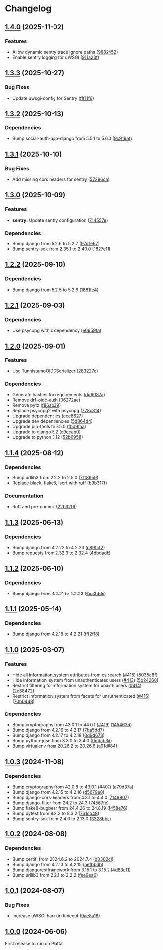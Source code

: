 # Changelog

## [1.4.0](https://github.com/City-of-Helsinki/helerm/compare/helerm-v1.3.3...helerm-v1.4.0) (2025-11-02)


### Features

* Allow dynamic sentry trace ignore paths ([9882452](https://github.com/City-of-Helsinki/helerm/commit/98824521774a95c4fe0b4adffa41860c7fa31ed0))
* Enable sentry logging for uWSGI ([911a23f](https://github.com/City-of-Helsinki/helerm/commit/911a23f2507b397fe1ab9ce9877fcea985265bed))

## [1.3.3](https://github.com/City-of-Helsinki/helerm/compare/helerm-v1.3.2...helerm-v1.3.3) (2025-10-27)


### Bug Fixes

* Update uwsgi-config for Sentry ([fff11f6](https://github.com/City-of-Helsinki/helerm/commit/fff11f6e28f90d4dc3dede8d2893f3a10f188cb7))

## [1.3.2](https://github.com/City-of-Helsinki/helerm/compare/helerm-v1.3.1...helerm-v1.3.2) (2025-10-13)


### Dependencies

* Bump social-auth-app-django from 5.5.1 to 5.6.0 ([9c919af](https://github.com/City-of-Helsinki/helerm/commit/9c919af098ba3149e2f13db5f6a525838a2dfb84))

## [1.3.1](https://github.com/City-of-Helsinki/helerm/compare/helerm-v1.3.0...helerm-v1.3.1) (2025-10-10)


### Bug Fixes

* Add missing cors headers for sentry ([57296ca](https://github.com/City-of-Helsinki/helerm/commit/57296ca19a04a89a20c9ff4c5f9466992877546e))

## [1.3.0](https://github.com/City-of-Helsinki/helerm/compare/helerm-v1.2.2...helerm-v1.3.0) (2025-10-09)


### Features

* **sentry:** Update sentry configuration ([714557e](https://github.com/City-of-Helsinki/helerm/commit/714557ef8d1f0ec6a736fe6e98a13da6b03d039c))


### Dependencies

* Bump django from 5.2.6 to 5.2.7 ([97d1e67](https://github.com/City-of-Helsinki/helerm/commit/97d1e6778284c1311e3ec6a050a87786438794ad))
* Bump sentry-sdk from 2.35.1 to 2.40.0 ([1827e11](https://github.com/City-of-Helsinki/helerm/commit/1827e11ec74e464a7d6514989914c29bb5fafce4))

## [1.2.2](https://github.com/City-of-Helsinki/helerm/compare/helerm-v1.2.1...helerm-v1.2.2) (2025-09-10)


### Dependencies

* Bump django from 5.2.5 to 5.2.6 ([1881fe4](https://github.com/City-of-Helsinki/helerm/commit/1881fe4fadeb86ee82f25110455d432386806f43))

## [1.2.1](https://github.com/City-of-Helsinki/helerm/compare/helerm-v1.2.0...helerm-v1.2.1) (2025-09-03)


### Dependencies

* Use psycopg with c dependency ([e6959fa](https://github.com/City-of-Helsinki/helerm/commit/e6959fa640f8d476e7b797ee3beaa5be0fd36b60))

## [1.2.0](https://github.com/City-of-Helsinki/helerm/compare/helerm-v1.1.4...helerm-v1.2.0) (2025-09-01)


### Features

* Use TunnistamoOIDCSerializer ([283227e](https://github.com/City-of-Helsinki/helerm/commit/283227ea196be000f38eabbf5c771debc1d988eb))


### Dependencies

* Generate hashes for requirements ([dd6087a](https://github.com/City-of-Helsinki/helerm/commit/dd6087a530812dab8939ea180f49462fc8371f6a))
* Remove drf-oidc-auth ([06272ae](https://github.com/City-of-Helsinki/helerm/commit/06272ae69b9a871acb2e4953874296378ea707e5))
* Remove pytz ([f86ab39](https://github.com/City-of-Helsinki/helerm/commit/f86ab39520ccc35381fbd50c66ca38f9ab043bb7))
* Replace psycopg2 with psycopg ([778c814](https://github.com/City-of-Helsinki/helerm/commit/778c814d0127c37f5bab1ffb933dbbd53b03de04))
* Upgrade dependencies ([ecc8627](https://github.com/City-of-Helsinki/helerm/commit/ecc8627b9208b98b4d898ce21abb93b8d456f7a1))
* Upgrade dev dependencies ([5d864d4](https://github.com/City-of-Helsinki/helerm/commit/5d864d426c9fa8c419df594821722af4bc2f52b7))
* Upgrade pip-tools to 7.5.0 ([fbd9faa](https://github.com/City-of-Helsinki/helerm/commit/fbd9faa15dcc77cbc3a3ea3a731d9b72831ce5c1))
* Upgrade to django 5.2 ([c9ccab0](https://github.com/City-of-Helsinki/helerm/commit/c9ccab02d6f1dfa6cc309e7565e77a6f5ef63aaf))
* Upgrade to python 3.12 ([52b6958](https://github.com/City-of-Helsinki/helerm/commit/52b6958bd5eff35207a371681f31497ab92fd95d))

## [1.1.4](https://github.com/City-of-Helsinki/helerm/compare/helerm-v1.1.3...helerm-v1.1.4) (2025-08-12)


### Dependencies

* Bump urllib3 from 2.2.2 to 2.5.0 ([71f8959](https://github.com/City-of-Helsinki/helerm/commit/71f89597049b4a5c3bd93bdd19e076b47de57cac))
* Replace black, flake8, isort with ruff ([b9b317f](https://github.com/City-of-Helsinki/helerm/commit/b9b317fc7cead46518a515688d2749c0d28952bd))


### Documentation

* Ruff and pre-commit ([22b32f6](https://github.com/City-of-Helsinki/helerm/commit/22b32f6655d6aa34834cd473ee5f855375f63292))

## [1.1.3](https://github.com/City-of-Helsinki/helerm/compare/helerm-v1.1.2...helerm-v1.1.3) (2025-06-13)


### Dependencies

* Bump django from 4.2.22 to 4.2.23 ([c89fcf2](https://github.com/City-of-Helsinki/helerm/commit/c89fcf23f450e42741e57187bca3ec647e9a60ec))
* Bump requests from 2.32.3 to 2.32.4 ([4dbdadb](https://github.com/City-of-Helsinki/helerm/commit/4dbdadbebbe41837ea9cf575f48e6cade3396a61))

## [1.1.2](https://github.com/City-of-Helsinki/helerm/compare/helerm-v1.1.1...helerm-v1.1.2) (2025-06-10)


### Dependencies

* Bump django from 4.2.21 to 4.2.22 ([6aa3ddc](https://github.com/City-of-Helsinki/helerm/commit/6aa3ddc5f80bdfc3eab3158f194ab6b20cc05c83))

## [1.1.1](https://github.com/City-of-Helsinki/helerm/compare/helerm-v1.1.0...helerm-v1.1.1) (2025-05-14)


### Dependencies

* Bump django from 4.2.18 to 4.2.21 ([fff2ff8](https://github.com/City-of-Helsinki/helerm/commit/fff2ff8313944f6a35d67dc470a60829d8981c0d))

## [1.1.0](https://github.com/City-of-Helsinki/helerm/compare/helerm-v1.0.3...helerm-v1.1.0) (2025-03-07)


### Features

* Hide all information_system attributes from es search ([#415](https://github.com/City-of-Helsinki/helerm/issues/415)) ([5035c8f](https://github.com/City-of-Helsinki/helerm/commit/5035c8f2a51c7102eecb99896859c0b8f8dfd29a))
* Hide information_system from unauthenticated users ([#413](https://github.com/City-of-Helsinki/helerm/issues/413)) ([5b24268](https://github.com/City-of-Helsinki/helerm/commit/5b242687d570f82b14ac111db5b77e69de173de1))
* Restrict filtering for information system for unauth users ([#414](https://github.com/City-of-Helsinki/helerm/issues/414)) ([2e38472](https://github.com/City-of-Helsinki/helerm/commit/2e384720b853559acca8b7204ee3bbe6fb36db5e))
* Restrict information_system from facets for unauthenticated ([#416](https://github.com/City-of-Helsinki/helerm/issues/416)) ([70b0448](https://github.com/City-of-Helsinki/helerm/commit/70b0448fca1cd642255f515cacc65bf75aaf4a38))


### Dependencies

* Bump cryptography from 43.0.1 to 44.0.1 ([#419](https://github.com/City-of-Helsinki/helerm/issues/419)) ([145463d](https://github.com/City-of-Helsinki/helerm/commit/145463d5fae5032347f77f97dc198f8eb419f45f))
* Bump django from 4.2.16 to 4.2.17 ([7ba5dd7](https://github.com/City-of-Helsinki/helerm/commit/7ba5dd74d47981d200518fed404a2e449211e8f3))
* Bump django from 4.2.17 to 4.2.18 ([0d9d673](https://github.com/City-of-Helsinki/helerm/commit/0d9d67308a17cdd2b84713fbb4b8f309e176e057))
* Bump python-jose from 3.3.0 to 3.4.0 ([0ddcb3d](https://github.com/City-of-Helsinki/helerm/commit/0ddcb3dec91dd314c0e959d8aa391576d33e107a))
* Bump virtualenv from 20.26.2 to 20.26.6 ([a91d884](https://github.com/City-of-Helsinki/helerm/commit/a91d8841763e99f2d94da46ecb6bb84a55446797))

## [1.0.3](https://github.com/City-of-Helsinki/helerm/compare/helerm-v1.0.2...helerm-v1.0.3) (2024-11-08)


### Dependencies

* Bump cryptography from 42.0.8 to 43.0.1 ([#407](https://github.com/City-of-Helsinki/helerm/issues/407)) ([a79d37a](https://github.com/City-of-Helsinki/helerm/commit/a79d37ac2044ade0e19686c9ed589ac86b70be9b))
* Bump django from 4.2.15 to 4.2.16 ([d5679e8](https://github.com/City-of-Helsinki/helerm/commit/d5679e8aa99109210f822efda13e752372991757))
* Bump django-cors-headers from 4.3.1 to 4.4.0 ([7149807](https://github.com/City-of-Helsinki/helerm/commit/714980729ade7d672ad59facdeb84be5cd52dc19))
* Bump django-filter from 24.2 to 24.3 ([74567fe](https://github.com/City-of-Helsinki/helerm/commit/74567feca1304a42151ce612fa2377af66318043))
* Bump flake8-bugbear from 24.4.26 to 24.8.19 ([1458e76](https://github.com/City-of-Helsinki/helerm/commit/1458e769bf2d149453b22f0a4d71d60479fe46ce))
* Bump pytest from 8.2.2 to 8.3.2 ([761cb48](https://github.com/City-of-Helsinki/helerm/commit/761cb4894e0cbfc1a5ea93b5487cffb9b0515dd2))
* Bump sentry-sdk from 2.4.0 to 2.13.0 ([3328bbd](https://github.com/City-of-Helsinki/helerm/commit/3328bbdd1e375aa091d239689ef715bf67b96035))

## [1.0.2](https://github.com/City-of-Helsinki/helerm/compare/helerm-v1.0.1...helerm-v1.0.2) (2024-08-08)


### Dependencies

* Bump certifi from 2024.6.2 to 2024.7.4 ([d0302c1](https://github.com/City-of-Helsinki/helerm/commit/d0302c1565988d2e59f4542ffba9d23fea5b894b))
* Bump django from 4.2.13 to 4.2.15 ([aefbbdb](https://github.com/City-of-Helsinki/helerm/commit/aefbbdb193b2b125348e88022376eff1ed7faa35))
* Bump djangorestframework from 3.15.1 to 3.15.2 ([4d83cf1](https://github.com/City-of-Helsinki/helerm/commit/4d83cf10870aa2a00b3d91269ccad78cdb1f7149))
* Bump urllib3 from 2.2.1 to 2.2.2 ([fee9ea6](https://github.com/City-of-Helsinki/helerm/commit/fee9ea6d14217cf422513956acb25b3e33a544eb))

## [1.0.1](https://github.com/City-of-Helsinki/helerm/compare/helerm-v1.0.0...helerm-v1.0.1) (2024-08-07)


### Bug Fixes

* Increase uWSGI harakiri timeout ([9ae8a16](https://github.com/City-of-Helsinki/helerm/commit/9ae8a167bac412a2b451a752eafca797d8908ee1))

## [1.0.0](https://github.com/City-of-Helsinki/helerm/compare/v0.4.13...helerm-v1.0.0) (2024-06-06)

First release to run on Platta.
